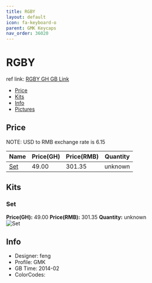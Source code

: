 ```yaml
---
title: RGBY
layout: default
icon: fa-keyboard-o
parent: GMK Keycaps
nav_order: 36020
---
```


# RGBY

ref link: [RGBY GH GB Link](https://geekhack.org/index.php?topic=54442.0)

* [Price](#price)
* [Kits](#kits)
* [Info](#info)
* [Pictures](#pictures)


## Price  
NOTE: USD to RMB exchange rate is 6.15

| Name          | Price(GH)    |  Price(RMB) | Quantity |
| ------------- | ------------ |  ---------- | -------- |
|[Set](#set)|49.00|301.35|unknown|


## Kits
### Set
**Price(GH):** 49.00    **Price(RMB):** 301.35    **Quantity:** unknown  
<img src="{{ 'assets/images/gmk-keycaps/rgby/kits_pics/set.png' | relative_url }}" alt="Set" class="image featured">


## Info
* Designer: feng
* Profile: GMK 
* GB Time: 2014-02
* ColorCodes:  

